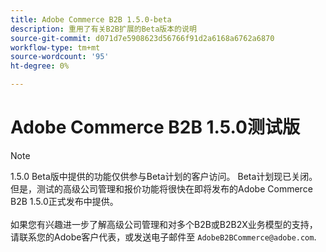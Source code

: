 ```yaml
---
title: Adobe Commerce B2B 1.5.0-beta
description: 重用了有关B2B扩展的Beta版本的说明
source-git-commit: d071d7e5908623d56766f91d2a6168a6762a6870
workflow-type: tm+mt
source-wordcount: '95'
ht-degree: 0%

---
```


# Adobe Commerce B2B 1.5.0测试版

>[!NOTE]
>
>1.5.0 Beta版中提供的功能仅供参与Beta计划的客户访问。 Beta计划现已关闭。 但是，测试的高级公司管理和报价功能将很快在即将发布的Adobe Commerce B2B 1.5.0正式发布中提供。<br><br>如果您有兴趣进一步了解高级公司管理和对多个B2B或B2B2X业务模型的支持，请联系您的Adobe客户代表，或发送电子邮件至 `AdobeB2BCommerce@adobe.com`.
